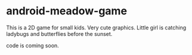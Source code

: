 # android-meadow-game
This is a 2D game for small kids. Very cute graphics. Little girl is catching ladybugs and butterflies before the sunset.

code is coming soon.


